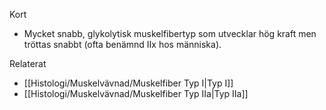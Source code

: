 Kort
- Mycket snabb, glykolytisk muskelfibertyp som utvecklar hög kraft men tröttas snabbt (ofta benämnd IIx hos människa).

Relaterat
- [[Histologi/Muskelvävnad/Muskelfiber Typ I|Typ I]]
- [[Histologi/Muskelvävnad/Muskelfiber Typ IIa|Typ IIa]]

